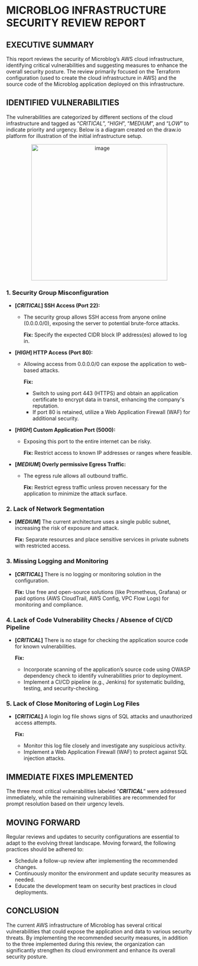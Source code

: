 # MICROBLOG INFRASTRUCTURE SECURITY REVIEW REPORT

## EXECUTIVE SUMMARY

This report reviews the security of Microblog’s AWS cloud infrastructure, identifying critical vulnerabilities and suggesting measures to enhance the overall security posture. The review primarily focused on the Terraform configuration (used to create the cloud infrastructure in AWS) and the source code of the Microblog application deployed on this infrastructure.

## IDENTIFIED VULNERABILITIES

The vulnerabilities are categorized by different sections of the cloud infrastructure and tagged as “_CRITICAL_”, “_HIGH_”, “_MEDIUM_”, and “_LOW_” to indicate priority and urgency. Below is a diagram created on the draw.io platform for illustration of the initial infrastructure setup.

<div align="center">
  <img width="368" alt="image" src="https://github.com/user-attachments/assets/8b9ef9cc-1c11-44c7-845f-a15431f89ab5">
</div>




### 1. Security Group Misconfiguration

- **[_CRITICAL_] SSH Access (Port 22):** 
  - The security group allows SSH access from anyone online (0.0.0.0/0), exposing the server to potential brute-force attacks.
    
    **Fix:** Specify the expected CIDR block IP address(es) allowed to log in.

- **[_HIGH_] HTTP Access (Port 80):**
  - Allowing access from 0.0.0.0/0 can expose the application to web-based attacks.
    
    **Fix:**
    - Switch to using port 443 (HTTPS) and obtain an application certificate to encrypt data in transit, enhancing the company's reputation.
    - If port 80 is retained, utilize a Web Application Firewall (WAF) for additional security.

- **[_HIGH_] Custom Application Port (5000):**
  - Exposing this port to the entire internet can be risky.
    
    **Fix:** Restrict access to known IP addresses or ranges where feasible.

- **[_MEDIUM_] Overly permissive Egress Traffic:**
  - The egress rule allows all outbound traffic.
    
    **Fix:** Restrict egress traffic unless proven necessary for the application to minimize the attack surface.

### 2. Lack of Network Segmentation

- **[_MEDIUM_]** The current architecture uses a single public subnet, increasing the risk of exposure and attack.
    
    **Fix:** Separate resources and place sensitive services in private subnets with restricted access.

### 3. Missing Logging and Monitoring

- **[_CRITICAL_]** There is no logging or monitoring solution in the configuration.
    
    **Fix:** Use free and open-source solutions (like Prometheus, Grafana) or paid options (AWS CloudTrail, AWS Config, VPC Flow Logs) for monitoring and compliance.

### 4. Lack of Code Vulnerability Checks / Absence of CI/CD Pipeline

- **[_CRITICAL_]** There is no stage for checking the application source code for known vulnerabilities.
    
    **Fix:** 
    - Incorporate scanning of the application’s source code using OWASP dependency check to identify vulnerabilities prior to deployment.
    - Implement a CI/CD pipeline (e.g., Jenkins) for systematic building, testing, and security-checking.

### 5. Lack of Close Monitoring of Login Log Files

- **[_CRITICAL_]** A login log file shows signs of SQL attacks and unauthorized access attempts.
    
    **Fix:** 
    - Monitor this log file closely and investigate any suspicious activity.
    - Implement a Web Application Firewall (WAF) to protect against SQL injection attacks.

## IMMEDIATE FIXES IMPLEMENTED

The three most critical vulnerabilities labeled “**_CRITICAL_**” were addressed immediately, while the remaining vulnerabilities are recommended for prompt resolution based on their urgency levels.

## MOVING FORWARD

Regular reviews and updates to security configurations are essential to adapt to the evolving threat landscape. Moving forward, the following practices should be adhered to:

- Schedule a follow-up review after implementing the recommended changes.
- Continuously monitor the environment and update security measures as needed.
- Educate the development team on security best practices in cloud deployments.

## CONCLUSION

The current AWS infrastructure of Microblog has several critical vulnerabilities that could expose the application and data to various security threats. By implementing the recommended security measures, in addition to the three implemented during this review, the organization can significantly strengthen its cloud environment and enhance its overall security posture.
